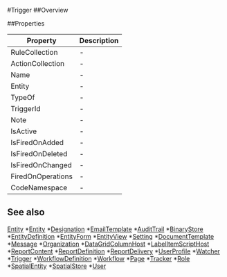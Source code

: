 #Trigger
##Overview



##Properties
<table class="table table-condensed table-bordered">
    <thead>
<tr>
<th>Property</th>
<th>Description</th>
</tr>
</thead>
<tbody>
<tr><td>RuleCollection</td><td> - </td></tr>
<tr><td>ActionCollection</td><td> - </td></tr>
<tr><td>Name</td><td> - </td></tr>
<tr><td>Entity</td><td> - </td></tr>
<tr><td>TypeOf</td><td> - </td></tr>
<tr><td>TriggerId</td><td> - </td></tr>
<tr><td>Note</td><td> - </td></tr>
<tr><td>IsActive</td><td> - </td></tr>
<tr><td>IsFiredOnAdded</td><td> - </td></tr>
<tr><td>IsFiredOnDeleted</td><td> - </td></tr>
<tr><td>IsFiredOnChanged</td><td> - </td></tr>
<tr><td>FiredOnOperations</td><td> - </td></tr>
<tr><td>CodeNamespace</td><td> - </td></tr>
</tbody></table>



## See also

[Entity](Entity.html)
*[Entity](Entity.html)
*[Designation](Designation.html)
*[EmailTemplate](EmailTemplate.html)
*[AuditTrail](AuditTrail.html)
*[BinaryStore](BinaryStore.html)
*[EntityDefinition](EntityDefinition.html)
*[EntityForm](EntityForm.html)
*[EntityView](EntityView.html)
*[Setting](Setting.html)
*[DocumentTemplate](DocumentTemplate.html)
*[Message](Message.html)
*[Organization](Organization.html)
*[DataGridColumnHost](DataGridColumnHost.html)
*[LabelItemScriptHost](LabelItemScriptHost.html)
*[ReportContent](ReportContent.html)
*[ReportDefinition](ReportDefinition.html)
*[ReportDelivery](ReportDelivery.html)
*[UserProfile](UserProfile.html)
*[Watcher](Watcher.html)
*[Trigger](Trigger.html)
*[WorkflowDefinition](WorkflowDefinition.html)
*[Workflow](Workflow.html)
*[Page](Page.html)
*[Tracker](Tracker.html)
*[Role](Role.html)
*[SpatialEntity](SpatialEntity.html)
*[SpatialStore](SpatialStore.html)
*[User](User.html)